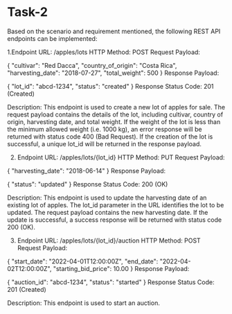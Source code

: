 # Task-2 

Based on the scenario and requirement mentioned, the following REST API endpoints can be implemented:

1.Endpoint URL: /apples/lots 
HTTP Method: POST 
Request Payload:

{
    "cultivar": "Red Dacca",
    "country_of_origin": "Costa Rica",
    "harvesting_date": "2018-07-27",
    "total_weight": 500
}
Response Payload:

{
    "lot_id": "abcd-1234",
    "status": "created"
}
Response Status Code: 201 (Created)

Description: This endpoint is used to create a new lot of apples for sale. The request payload contains the details of the lot, including cultivar, country of origin, harvesting date, and total weight. If the weight of the lot is less than the minimum allowed weight (i.e. 1000 kg), an error response will be returned with status code 400 (Bad Request). If the creation of the lot is successful, a unique lot_id will be returned in the response payload.

2. Endpoint URL: /apples/lots/{lot_id} 
HTTP Method: PUT 
Request Payload:

{
    "harvesting_date": "2018-06-14"
}
Response Payload:

{
    "status": "updated"
}
Response Status Code: 200 (OK)

Description: This endpoint is used to update the harvesting date of an existing lot of apples. The lot_id parameter in the URL identifies the lot to be updated. The request payload contains the new harvesting date. If the update is successful, a success response will be returned with status code 200 (OK).

3. Endpoint URL: /apples/lots/{lot_id}/auction 
HTTP Method: POST 
Request Payload:

{
    "start_date": "2022-04-01T12:00:00Z",
    "end_date": "2022-04-02T12:00:00Z",
    "starting_bid_price": 10.00
}
Response Payload:

{
    "auction_id": "abcd-1234",
    "status": "started"
}
Response Status Code: 201 (Created)

Description: This endpoint is used to start an auction.

